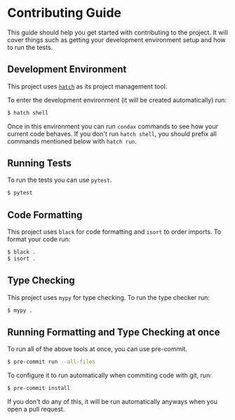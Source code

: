 # Contributing Guide

This guide should help you get started with contributing to the project. It will cover things such as getting your development environment setup and how to run the tests.

## Development Environment

This project uses [`hatch`](https://hatch.pypa.io/latest/) as its project management tool.

To enter the development environment (it will be created automatically) run:

```bash
$ hatch shell
```

Once in this environment you can run `condax` commands to see how your current code behaves. If you don't run `hatch shell`, you should prefix all commands mentioned below with `hatch run`.

## Running Tests

To run the tests you can use `pytest`.

```bash
$ pytest
```

## Code Formatting

This project uses `black` for code formatting and `isort` to order imports. To format your code run:

```bash
$ black .
$ isort .
```

## Type Checking

This project uses `mypy` for type checking. To run the type checker run:

```bash
$ mypy .
```

## Running Formatting and Type Checking at once

To run all of the above tools at once, you can use pre-commit.

```bash
$ pre-commit run --all-files
```

To configure it to run automatically when commiting code with git, run:

```bash
$ pre-commit install
```

If you don't do any of this, it will be run automatically anyways when you open a pull request.
